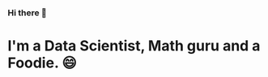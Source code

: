 ### Hi there 👋

# I'm a Data Scientist, Math guru and a Foodie. 😄

<!--
**Binita72/Binita72** is a ✨ _special_ ✨ repository because its `README.md` (this file) appears on your GitHub profile.

Here are some ideas to get you started:


    🔭 I’m currently working on a ML project.
    🌱 I’m currently learning Tableau.
    💬 Ask me about Data Science.
    😄 Pronouns: She/Her
    ⚡ Fun fact: I am a math genius. 🤫

-->
